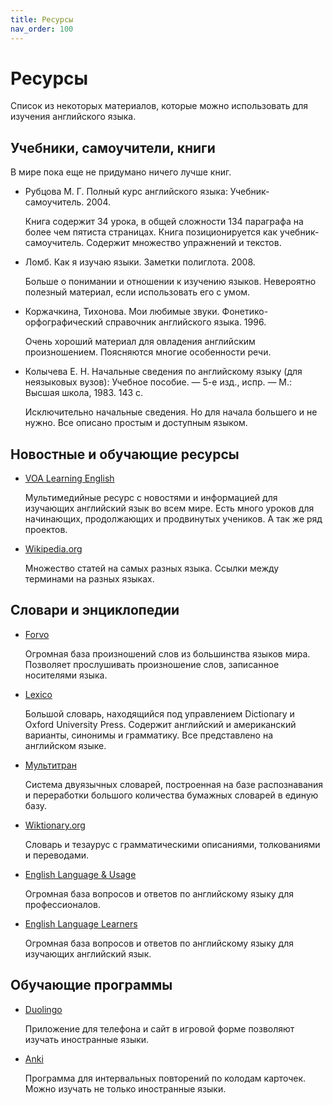 ```yaml
---
title: Ресурсы
nav_order: 100
---
```


# Ресурсы

Список из некоторых материалов, которые можно использовать
для изучения английского языка.

## Учебники, самоучители, книги

В мире пока еще не придумано ничего лучше книг.

- Рубцова М. Г.  Полный курс английского языка: Учебник-самоучитель.
  2004.

  Книга содержит 34 урока, в общей сложности 134 параграфа на более
  чем пятиста страницах.  Книга позиционируется как
  учебник-самоучитель.  Содержит множество упражнений и текстов.

- Ломб.  Как я изучаю языки.  Заметки полиглота.  2008.

  Больше о понимании и отношении к изучению языков.  Невероятно
  полезный материал, если использовать его с умом.

- Коржачкина, Тихонова.  Мои любимые звуки.  Фонетико-орфографический
  справочник английского языка.  1996.
  
  Очень хороший материал для овладения английским произношением.
  Поясняются многие особенности речи.

- Колычева Е. Н.  Начальные сведения по английскому языку (для
  неязыковых вузов): Учебное пособие. — 5-е изд., испр. — М.: Высшая
  школа, 1983. 143 с.
  
  Исключительно начальные сведения.  Но для начала большего и не
  нужно.  Все описано простым и доступным языком.

## Новостные и обучающие ресурсы

- [VOA Learning English](https://learningenglish.voanews.com/)

  Мультимедийные ресурс с новостями и информацией для изучающих
  английский язык во всем мире.  Есть много уроков для начинающих,
  продолжающих и продвинутых учеников.  А так же ряд проектов.

- [Wikipedia.org](https://www.wikipedia.org/)

  Множество статей на самых разных языка.  Ссылки между терминами на
  разных языках.

## Словари и энциклопедии

- [Forvo](https://forvo.com/)

  Огромная база произношений слов из большинства языков мира.
  Позволяет прослушивать произношение слов, записанное носителями
  языка.
  
- [Lexico](https://www.lexico.com/)

  Большой словарь, находящийся под управлением Dictionary и Oxford
  University Press.  Содержит английский и американский варианты,
  синонимы и грамматику.  Все представлено на английском языке.

- [Мультитран](https://www.multitran.com/)

  Система двуязычных словарей, построенная на базе распознавания и
  переработки большого количества бумажных словарей в единую базу.

- [Wiktionary.org](https://www.wiktionary.org/)

  Словарь и тезаурус с грамматическими описаниями, толкованиями и
  переводами.

- [English Language & Usage](https://english.stackexchange.com/)

  Огромная база вопросов и ответов по английскому языку для
  профессионалов.

- [English Language Learners](https://ell.stackexchange.com/)

  Огромная база вопросов и ответов по английскому языку для изучающих
  английский язык.

## Обучающие программы

- [Duolingo](https://www.duolingo.com/)

  Приложение для телефона и сайт в игровой форме позволяют изучать
  иностранные языки.

- [Anki](https://apps.ankiweb.net/)

  Программа для интервальных повторений по колодам карточек.  Можно
  изучать не только иностранные языки.
